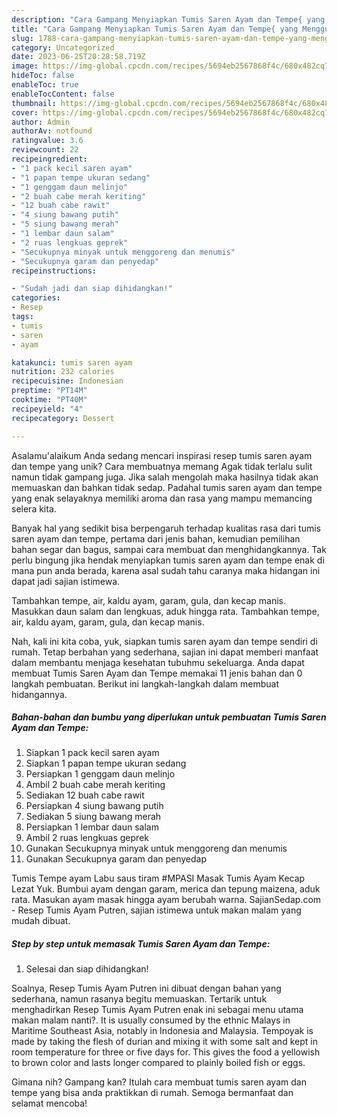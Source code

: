 ```yaml
---
description: "Cara Gampang Menyiapkan Tumis Saren Ayam dan Tempe{ yang Menggugah Selera"
title: "Cara Gampang Menyiapkan Tumis Saren Ayam dan Tempe{ yang Menggugah Selera"
slug: 1788-cara-gampang-menyiapkan-tumis-saren-ayam-dan-tempe-yang-menggugah-selera
category: Uncategorized
date: 2023-06-25T20:28:58.719Z
image: https://img-global.cpcdn.com/recipes/5694eb2567868f4c/680x482cq70/tumis-saren-ayam-dan-tempe-foto-resep-utama.jpg
hideToc: false
enableToc: true
enableTocContent: false
thumbnail: https://img-global.cpcdn.com/recipes/5694eb2567868f4c/680x482cq70/tumis-saren-ayam-dan-tempe-foto-resep-utama.jpg
cover: https://img-global.cpcdn.com/recipes/5694eb2567868f4c/680x482cq70/tumis-saren-ayam-dan-tempe-foto-resep-utama.jpg
author: Admin
authorAv: notfound
ratingvalue: 3.6
reviewcount: 22
recipeingredient:
- "1 pack kecil saren ayam"
- "1 papan tempe ukuran sedang"
- "1 genggam daun melinjo"
- "2 buah cabe merah keriting"
- "12 buah cabe rawit"
- "4 siung bawang putih"
- "5 siung bawang merah"
- "1 lembar daun salam"
- "2 ruas lengkuas geprek"
- "Secukupnya minyak untuk menggoreng dan menumis"
- "Secukupnya garam dan penyedap"
recipeinstructions:

- "Sudah jadi dan siap dihidangkan!"
categories:
- Resep
tags:
- tumis
- saren
- ayam

katakunci: tumis saren ayam 
nutrition: 232 calories
recipecuisine: Indonesian
preptime: "PT14M"
cooktime: "PT40M"
recipeyield: "4"
recipecategory: Dessert

---
```



Asalamu'alaikum Anda sedang mencari inspirasi resep tumis saren ayam dan tempe yang unik? Cara membuatnya memang Agak tidak terlalu sulit namun tidak gampang juga. Jika salah mengolah maka hasilnya tidak akan memuaskan dan bahkan tidak sedap. Padahal tumis saren ayam dan tempe yang enak selayaknya memiliki aroma dan rasa yang mampu memancing selera kita.


Banyak hal yang sedikit bisa berpengaruh terhadap kualitas rasa dari tumis saren ayam dan tempe, pertama dari jenis bahan, kemudian pemilihan bahan segar dan bagus, sampai cara membuat dan menghidangkannya. Tak perlu bingung jika hendak menyiapkan tumis saren ayam dan tempe enak di mana pun anda berada, karena asal sudah tahu caranya maka hidangan ini dapat jadi sajian istimewa.

Tambahkan tempe, air, kaldu ayam, garam, gula, dan kecap manis. Masukkan daun salam dan lengkuas, aduk hingga rata. Tambahkan tempe, air, kaldu ayam, garam, gula, dan kecap manis.


Nah, kali ini kita coba, yuk, siapkan tumis saren ayam dan tempe sendiri di rumah. Tetap berbahan yang sederhana, sajian ini dapat memberi manfaat dalam membantu menjaga kesehatan tubuhmu sekeluarga. Anda dapat membuat Tumis Saren Ayam dan Tempe memakai 11 jenis bahan dan 0 langkah pembuatan. Berikut ini langkah-langkah dalam membuat hidangannya.

<!--inarticleads1-->

##### Bahan-bahan dan bumbu yang diperlukan untuk pembuatan Tumis Saren Ayam dan Tempe:

1. Siapkan 1 pack kecil saren ayam
1. Siapkan 1 papan tempe ukuran sedang
1. Persiapkan 1 genggam daun melinjo
1. Ambil 2 buah cabe merah keriting
1. Sediakan 12 buah cabe rawit
1. Persiapkan 4 siung bawang putih
1. Sediakan 5 siung bawang merah
1. Persiapkan 1 lembar daun salam
1. Ambil 2 ruas lengkuas geprek
1. Gunakan Secukupnya minyak untuk menggoreng dan menumis
1. Gunakan Secukupnya garam dan penyedap


Tumis Tempe ayam Labu saus tiram #MPASI Masak Tumis Ayam Kecap Lezat Yuk. Bumbui ayam dengan garam, merica dan tepung maizena, aduk rata. Masukan ayam masak hingga ayam berubah warna. SajianSedap.com - Resep Tumis Ayam Putren, sajian istimewa untuk makan malam yang mudah dibuat. 

<!--inarticleads2-->

##### Step by step untuk memasak Tumis Saren Ayam dan Tempe:


1. Selesai dan siap dihidangkan!

Soalnya, Resep Tumis Ayam Putren ini dibuat dengan bahan yang sederhana, namun rasanya begitu memuaskan. Tertarik untuk menghadirkan Resep Tumis Ayam Putren enak ini sebagai menu utama makan malam nanti?. It is usually consumed by the ethnic Malays in Maritime Southeast Asia, notably in Indonesia and Malaysia. Tempoyak is made by taking the flesh of durian and mixing it with some salt and kept in room temperature for three or five days for. This gives the food a yellowish to brown color and lasts longer compared to plainly boiled fish or eggs. 

Gimana nih? Gampang kan? Itulah cara membuat tumis saren ayam dan tempe yang bisa anda praktikkan di rumah. Semoga bermanfaat dan selamat mencoba!
